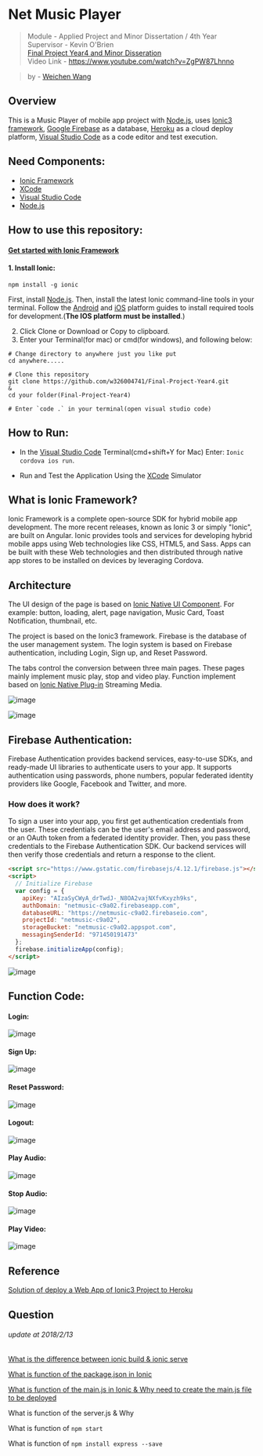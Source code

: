 # Net Music Player  
> Module - Applied Project and Minor Dissertation / 4th Year      
> Supervisor - Kevin O'Brien           
> [Final Project Year4 and Minor Disseration](https://github.com/w326004741/Final-Project-Year4/tree/master/Final%20Year%20Minor%20Dissertation)      
> Video Link - https://www.youtube.com/watch?v=ZgPW87Lhnno    

> by - [Weichen Wang](https://github.com/w326004741)

## Overview
This is a Music Player of mobile app project with [Node.js](https://nodejs.org/en/), uses [Ionic3 framework](https://ionicframework.com/), [Google Firebase](https://firebase.google.com/) as a database, [Heroku](https://www.heroku.com/platform) as a cloud deploy platform, [Visual Studio Code](https://code.visualstudio.com/) as a code editor and test execution.

## Need Components:
-  [Ionic Framework](https://ionicframework.com/getting-started)
-  [XCode](https://developer.apple.com/xcode/)
-  [Visual Studio Code](https://code.visualstudio.com/)
-  [Node.js](https://nodejs.org/en/)


## How to use this repository:
#### [Get started with Ionic Framework](https://ionicframework.com/getting-started)

#### 1. Install Ionic: 
```
npm install -g ionic
```

First, install [Node.js](https://nodejs.org/en/). Then, install the latest Ionic command-line tools in your terminal. Follow the [Android](https://cordova.apache.org/docs/en/7.x/guide/platforms/android/) and [iOS](https://cordova.apache.org/docs/en/7.x/guide/platforms/ios/) platform guides to install required tools for development.(**The IOS platform must be installed**.)


2. Click Clone or Download or Copy to clipboard.
3. Enter your Terminal(for mac) or cmd(for windows), and following below:
```
# Change directory to anywhere just you like put
cd anywhere.....

# Clone this repository
git clone https://github.com/w326004741/Final-Project-Year4.git
&
cd your folder(Final-Project-Year4)

# Enter `code .` in your terminal(open visual studio code)
```

## How to Run:
- In the [Visual Studio Code](https://code.visualstudio.com/) Terminal(cmd+shift+Y for Mac) Enter: `Ionic cordova ios run`.       

- Run and Test the Application Using the [XCode](https://developer.apple.com/xcode/) Simulator

## What is Ionic Framework?
Ionic Framework is a complete open-source SDK for hybrid mobile app development. The more recent releases, known as Ionic 3 or simply "Ionic", are built on Angular. Ionic provides tools and services for developing hybrid mobile apps using Web technologies like CSS, HTML5, and Sass. Apps can be built with these Web technologies and then distributed through native app stores to be installed on devices by leveraging Cordova.

## Architecture
The UI design of the page is based on [Ionic Native UI Component](https://ionicframework.com/docs/components/).  For example: button, loading, alert, page navigation, Music Card, Toast Notification, thumbnail, etc.

The project is based on the Ionic3 framework. Firebase is the database of the user management system. The login system is based on Firebase authentication, including Login, Sign up, and Reset Password.

The tabs control the conversion between three main pages.  These pages mainly implement music play, stop and video play.  Function implement based on [Ionic Native Plug-in](https://ionicframework.com/docs/native/) Streaming Media.

![image](https://github.com/w326004741/Final-Project-Year4/blob/master/image/ionicSystem.png)

![image](https://github.com/w326004741/Final-Project-Year4/blob/master/image/4301524152100_.pic_hd.jpg)

## Firebase Authentication:
Firebase Authentication provides backend services, easy-to-use SDKs, and ready-made UI libraries to authenticate users to your app. It supports authentication using passwords, phone numbers, popular federated identity providers like Google, Facebook and Twitter, and more.

### How does it work?
To sign a user into your app, you first get authentication credentials from the user. These credentials can be the user's email address and password, or an OAuth token from a federated identity provider. Then, you pass these credentials to the Firebase Authentication SDK. Our backend services will then verify those credentials and return a response to the client.

```html
<script src="https://www.gstatic.com/firebasejs/4.12.1/firebase.js"></script>
<script>
  // Initialize Firebase
  var config = {
    apiKey: "AIzaSyCWyA_drTwdJ-_N8OA2vajNXfvKxyzh9ks",
    authDomain: "netmusic-c9a02.firebaseapp.com",
    databaseURL: "https://netmusic-c9a02.firebaseio.com",
    projectId: "netmusic-c9a02",
    storageBucket: "netmusic-c9a02.appspot.com",
    messagingSenderId: "971450191473"
  };
  firebase.initializeApp(config);
</script>
```
![image](https://github.com/w326004741/Final-Project-Year4/blob/master/image/firebaseauth5.png)

## Function Code:
#### Login:
![image](https://github.com/w326004741/Final-Project-Year4/blob/master/image/Loginfunction.png)
#### Sign Up:
![image](https://github.com/w326004741/Final-Project-Year4/blob/master/image/Registerfunction.png)
#### Reset Password:
![image](https://github.com/w326004741/Final-Project-Year4/blob/master/image/resetPasswordfunction.png)
#### Logout:
![image](https://github.com/w326004741/Final-Project-Year4/blob/master/image/logout.png)
#### Play Audio: 
![image](https://github.com/w326004741/Final-Project-Year4/blob/master/image/playAudio.png)
#### Stop Audio:
![image](https://github.com/w326004741/Final-Project-Year4/blob/master/image/stopAudio.png)
#### Play Video:
![image](https://github.com/w326004741/Final-Project-Year4/blob/master/image/playVideo.png)
## Reference
[Solution of deploy a Web App of Ionic3 Project to Heroku](https://stackoverflow.com/questions/43701033/ionic-pwa-deploy/43701116)

## Question
###### *update at 2018/2/13*
[What is the difference between ionic build & ionic serve](https://github.com/w326004741/Final-Project-Year4)

[What is function of the package.json in Ionic](https://github.com/w326004741/Final-Project-Year4)

[What is function of the main.js in Ionic & Why need to create the main.js file to be deployed](https://github.com/w326004741/Final-Project-Year4)

What is function of the server.js & Why

What is function of `npm start`

What is function of `npm install express --save`
